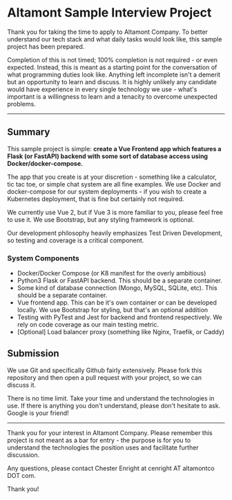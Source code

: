 # Altamont Sample Interview Project
Thank you for taking the time to apply to Altamont Company.  To better understand our tech stack and what daily tasks would look like, this sample project has been prepared.

Completion of this is not timed; 100% completion is not required - or even expected.  Instead, this is meant as a starting point for the conversation of what programming duties look like.  Anything left incomplete isn't a demerit but an opportunity to learn and discuss.  It is highly unlikely any candidate would have experience in every single technology we use - what's important is a willingness to learn and a tenacity to overcome unexpected problems.

---

## Summary
This sample project is simple: **create a Vue Frontend app which features a Flask (or FastAPI) backend with some sort of database access using Docker/docker-compose.**

The app that you create is at your discretion - something like a calculator, tic tac toe, or simple chat system are all fine examples.  We use Docker and docker-compose for our system deployments - if you wish to create a Kubernetes deployment, that is fine but certainly not required.

We currently use Vue 2, but if Vue 3 is more familiar to you, please feel free to use it.  We use Bootstrap, but any styling framework is optional.

Our development philosophy heavily emphasizes Test Driven Development, so testing and coverage is a critical component.

### System Components
- Docker/Docker Compose (or K8 manifest for the overly ambitious)
- Python3 Flask or FastAPI backend.  This should be a separate container.
- Some kind of database connection (Mongo, MySQL, SQLite, etc).  This should be a separate container.
- Vue frontend app.  This can be it's own container or can be developed locally.  We use Bootstrap for styling, but that's an optional addition
- Testing with PyTest and Jest for backend and frontend respectively.  We rely on code coverage as our main testing metric.
- [Optional] Load balancer proxy (something like Nginx, Traefik, or Caddy)

## Submission
We use Git and specifically Github fairly extensively.  Please fork this repository and then open a pull request with your project, so we can discuss it.

There is no time limit.  Take your time and understand the technologies in use.  If there is anything you don't understand, please don't hesitate to ask.  Google is your friend!

---

Thank you for your interest in Altamont Company.  Please remember this project is not meant as a bar for entry - the purpose is for you to understand the technologies the position uses and facilitate further discussion.

Any questions, please contact Chester Enright at cenright AT altamontco DOT com.

Thank you!
